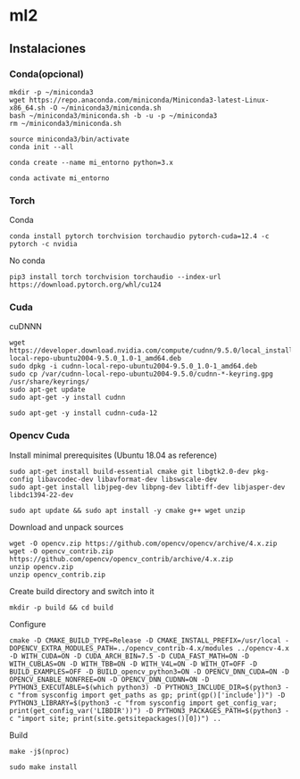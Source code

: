 # ml2


## Instalaciones

### Conda(opcional)
```
mkdir -p ~/miniconda3
wget https://repo.anaconda.com/miniconda/Miniconda3-latest-Linux-x86_64.sh -O ~/miniconda3/miniconda.sh
bash ~/miniconda3/miniconda.sh -b -u -p ~/miniconda3
rm ~/miniconda3/miniconda.sh
```
```
source miniconda3/bin/activate
conda init --all
```
```
conda create --name mi_entorno python=3.x
```
```
conda activate mi_entorno
```



### Torch
Conda
```
conda install pytorch torchvision torchaudio pytorch-cuda=12.4 -c pytorch -c nvidia
```
No conda
```
pip3 install torch torchvision torchaudio --index-url https://download.pytorch.org/whl/cu124
```
### Cuda


cuDNNN
```
wget https://developer.download.nvidia.com/compute/cudnn/9.5.0/local_installers/cudnn-local-repo-ubuntu2004-9.5.0_1.0-1_amd64.deb
sudo dpkg -i cudnn-local-repo-ubuntu2004-9.5.0_1.0-1_amd64.deb
sudo cp /var/cudnn-local-repo-ubuntu2004-9.5.0/cudnn-*-keyring.gpg /usr/share/keyrings/
sudo apt-get update
sudo apt-get -y install cudnn
```
```
sudo apt-get -y install cudnn-cuda-12
```

### Opencv Cuda
Install minimal prerequisites (Ubuntu 18.04 as reference)
```
sudo apt-get install build-essential cmake git libgtk2.0-dev pkg-config libavcodec-dev libavformat-dev libswscale-dev
sudo apt-get install libjpeg-dev libpng-dev libtiff-dev libjasper-dev libdc1394-22-dev
```
```
sudo apt update && sudo apt install -y cmake g++ wget unzip
```
Download and unpack sources
```
wget -O opencv.zip https://github.com/opencv/opencv/archive/4.x.zip
wget -O opencv_contrib.zip https://github.com/opencv/opencv_contrib/archive/4.x.zip
unzip opencv.zip
unzip opencv_contrib.zip
```
Create build directory and switch into it
```
mkdir -p build && cd build
```
Configure
```
cmake -D CMAKE_BUILD_TYPE=Release -D CMAKE_INSTALL_PREFIX=/usr/local -DOPENCV_EXTRA_MODULES_PATH=../opencv_contrib-4.x/modules ../opencv-4.x -D WITH_CUDA=ON -D CUDA_ARCH_BIN=7.5 -D CUDA_FAST_MATH=ON -D WITH_CUBLAS=ON -D WITH_TBB=ON -D WITH_V4L=ON -D WITH_QT=OFF -D BUILD_EXAMPLES=OFF -D BUILD_opencv_python3=ON -D OPENCV_DNN_CUDA=ON -D OPENCV_ENABLE_NONFREE=ON -D OPENCV_DNN_CUDNN=ON -D PYTHON3_EXECUTABLE=$(which python3) -D PYTHON3_INCLUDE_DIR=$(python3 -c "from sysconfig import get_paths as gp; print(gp()['include'])") -D PYTHON3_LIBRARY=$(python3 -c "from sysconfig import get_config_var; print(get_config_var('LIBDIR'))") -D PYTHON3_PACKAGES_PATH=$(python3 -c "import site; print(site.getsitepackages()[0])") ..
```
Build
```
make -j$(nproc)
```
```
sudo make install
```
